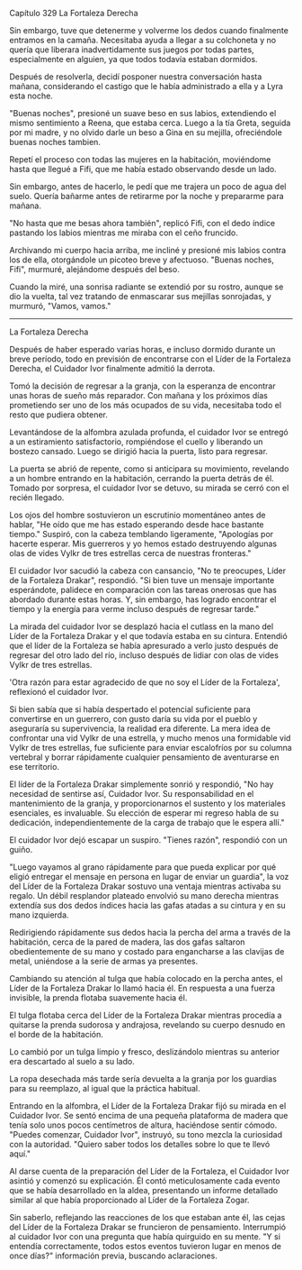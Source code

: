 
Capítulo 329 La Fortaleza Derecha

Sin embargo, tuve que detenerme y volverme los dedos cuando finalmente entramos en la camaña. Necesitaba ayuda a llegar a su colchoneta y no quería que liberara inadvertidamente sus juegos por todas partes, especialmente en alguien, ya que todos todavía estaban dormidos.

Después de resolverla, decidí posponer nuestra conversación hasta mañana, considerando el castigo que le había administrado a ella y a Lyra esta noche.

"Buenas noches", presioné un suave beso en sus labios, extendiendo el mismo sentimiento a Reena, que estaba cerca. Luego a la tía Greta, seguida por mi madre, y no olvido darle un beso a Gina en su mejilla, ofreciéndole buenas noches tambien.

Repetí el proceso con todas las mujeres en la habitación, moviéndome hasta que llegué a Fifi, que me había estado observando desde un lado.

Sin embargo, antes de hacerlo, le pedí que me trajera un poco de agua del suelo. Quería bañarme antes de retirarme por la noche y prepararme para mañana.

"No hasta que me besas ahora también", replicó Fifi, con el dedo índice pastando los labios mientras me miraba con el ceño fruncido.

Archivando mi cuerpo hacia arriba, me incliné y presioné mis labios contra los de ella, otorgándole un picoteo breve y afectuoso. "Buenas noches, Fifi", murmuré, alejándome después del beso.

Cuando la miré, una sonrisa radiante se extendió por su rostro, aunque se dio la vuelta, tal vez tratando de enmascarar sus mejillas sonrojadas, y murmuró, "Vamos, vamos."

---

La Fortaleza Derecha

Después de haber esperado varias horas, e incluso dormido durante un breve período, todo en previsión de encontrarse con el Líder de la Fortaleza Derecha, el Cuidador Ivor finalmente admitió la derrota.

Tomó la decisión de regresar a la granja, con la esperanza de encontrar unas horas de sueño más reparador. Con mañana y los próximos días prometiendo ser uno de los más ocupados de su vida, necesitaba todo el resto que pudiera obtener.

Levantándose de la alfombra azulada profunda, el cuidador Ivor se entregó a un estiramiento satisfactorio, rompiéndose el cuello y liberando un bostezo cansado. Luego se dirigió hacia la puerta, listo para regresar.

La puerta se abrió de repente, como si anticipara su movimiento, revelando a un hombre entrando en la habitación, cerrando la puerta detrás de él. Tomado por sorpresa, el cuidador Ivor se detuvo, su mirada se cerró con el recién llegado.

Los ojos del hombre sostuvieron un escrutinio momentáneo antes de hablar, "He oído que me has estado esperando desde hace bastante tiempo." Suspiró, con la cabeza temblando ligeramente, "Apologías por hacerte esperar. Mis guerreros y yo hemos estado destruyendo algunas olas de vides Vylkr de tres estrellas cerca de nuestras fronteras."

El cuidador Ivor sacudió la cabeza con cansancio, "No te preocupes, Líder de la Fortaleza Drakar", respondió. "Si bien tuve un mensaje importante esperándote, palidece en comparación con las tareas onerosas que has abordado durante estas horas. Y, sin embargo, has logrado encontrar el tiempo y la energía para verme incluso después de regresar tarde."

La mirada del cuidador Ivor se desplazó hacia el cutlass en la mano del Líder de la Fortaleza Drakar y el que todavía estaba en su cintura. Entendió que el líder de la Fortaleza se había apresurado a verlo justo después de regresar del otro lado del río, incluso después de lidiar con olas de vides Vylkr de tres estrellas.

'Otra razón para estar agradecido de que no soy el Líder de la Fortaleza', reflexionó el cuidador Ivor.

Si bien sabía que si había despertado el potencial suficiente para convertirse en un guerrero, con gusto daría su vida por el pueblo y aseguraría su supervivencia, la realidad era diferente. La mera idea de confrontar una vid Vylkr de una estrella, y mucho menos una formidable vid Vylkr de tres estrellas, fue suficiente para enviar escalofríos por su columna vertebral y borrar rápidamente cualquier pensamiento de aventurarse en ese territorio.

El líder de la Fortaleza Drakar simplemente sonrió y respondió, "No hay necesidad de sentirse así, Cuidador Ivor. Su responsabilidad en el mantenimiento de la granja, y proporcionarnos el sustento y los materiales esenciales, es invaluable. Su elección de esperar mi regreso habla de su dedicación, independientemente de la carga de trabajo que le espera allí."

El cuidador Ivor dejó escapar un suspiro. "Tienes razón", respondió con un guiño.

"Luego vayamos al grano rápidamente para que pueda explicar por qué eligió entregar el mensaje en persona en lugar de enviar un guardia", la voz del Líder de la Fortaleza Drakar sostuvo una ventaja mientras activaba su regalo. Un débil resplandor plateado envolvió su mano derecha mientras extendía sus dos dedos índices hacia las gafas atadas a su cintura y en su mano izquierda.

Redirigiendo rápidamente sus dedos hacia la percha del arma a través de la habitación, cerca de la pared de madera, las dos gafas saltaron obedientemente de su mano y costado para engancharse a las clavijas de metal, uniéndose a la serie de armas ya presentes.

Cambiando su atención al tulga que había colocado en la percha antes, el Líder de la Fortaleza Drakar lo llamó hacia él. En respuesta a una fuerza invisible, la prenda flotaba suavemente hacia él.

El tulga flotaba cerca del Líder de la Fortaleza Drakar mientras procedía a quitarse la prenda sudorosa y andrajosa, revelando su cuerpo desnudo en el borde de la habitación.

Lo cambió por un tulga limpio y fresco, deslizándolo mientras su anterior era descartado al suelo a su lado.

La ropa desechada más tarde sería devuelta a la granja por los guardias para su reemplazo, al igual que la práctica habitual.

Entrando en la alfombra, el Líder de la Fortaleza Drakar fijó su mirada en el Cuidador Ivor. Se sentó encima de una pequeña plataforma de madera que tenía solo unos pocos centímetros de altura, haciéndose sentir cómodo. "Puedes comenzar, Cuidador Ivor", instruyó, su tono mezcla la curiosidad con la autoridad. "Quiero saber todos los detalles sobre lo que te llevó aquí."

Al darse cuenta de la preparación del Líder de la Fortaleza, el Cuidador Ivor asintió y comenzó su explicación. Él contó meticulosamente cada evento que se había desarrollado en la aldea, presentando un informe detallado similar al que había proporcionado al Líder de la Fortaleza Zogar.

Sin saberlo, reflejando las reacciones de los que estaban ante él, las cejas del Líder de la Fortaleza Drakar se fruncieron de pensamiento. Interrumpió al cuidador Ivor con una pregunta que había quirguido en su mente. "Y si entendía correctamente, todos estos eventos tuvieron lugar en menos de once días?" información previa, buscando aclaraciones.

